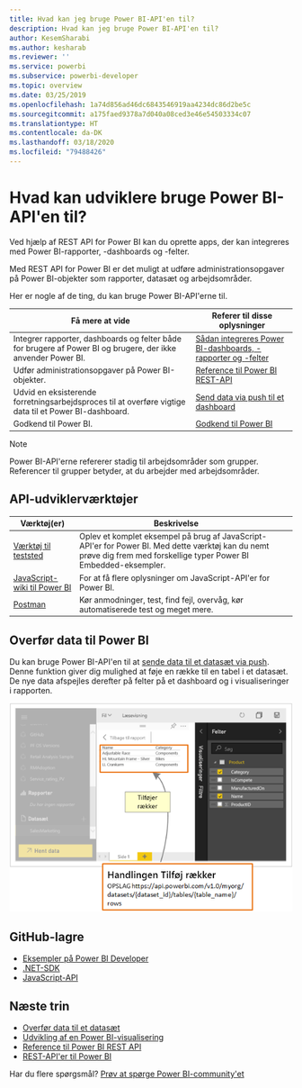 ```yaml
---
title: Hvad kan jeg bruge Power BI-API'en til?
description: Hvad kan jeg bruge Power BI-API'en til?
author: KesemSharabi
ms.author: kesharab
ms.reviewer: ''
ms.service: powerbi
ms.subservice: powerbi-developer
ms.topic: overview
ms.date: 03/25/2019
ms.openlocfilehash: 1a74d856ad46dc6843546919aa4234dc86d2be5c
ms.sourcegitcommit: a175faed9378a7d040a08ced3e46e54503334c07
ms.translationtype: HT
ms.contentlocale: da-DK
ms.lasthandoff: 03/18/2020
ms.locfileid: "79488426"
---
```

# <a name="what-can-developers-do-with-the-power-bi-api"></a>Hvad kan udviklere bruge Power BI-API'en til?

Ved hjælp af REST API for Power BI kan du oprette apps, der kan integreres med Power BI-rapporter, -dashboards og -felter.

Med REST API for Power BI er det muligt at udføre administrationsopgaver på Power BI-objekter som rapporter, datasæt og arbejdsområder.

Her er nogle af de ting, du kan bruge Power BI-API'erne til.

| **Få mere at vide** | **Referer til disse oplysninger** |
|----------------------------------------------------------------------------------|------------------------------------------------------------------------------------|
| Integrer rapporter, dashboards og felter både for brugere af Power BI og brugere, der ikke anvender Power BI. | [Sådan integreres Power BI-dashboards, -rapporter og -felter](../embedded/embed-sample-for-customers.md) |
| Udfør administrationsopgaver på Power BI-objekter. | [Reference til Power BI REST-API](https://docs.microsoft.com/rest/api/power-bi/) |
| Udvid en eksisterende forretningsarbejdsproces til at overføre vigtige data til et Power BI-dashboard. | [Send data via push til et dashboard](walkthrough-push-data.md) |
| Godkend til Power BI. | [Godkend til Power BI](../embedded/get-azuread-access-token.md) |

> [!NOTE]
> Power BI-API'erne refererer stadig til arbejdsområder som grupper. Referencer til grupper betyder, at du arbejder med arbejdsområder.

## <a name="api-developer-tools"></a>API-udviklerværktøjer

| Værktøj(er) | Beskrivelse |  |  |
|-------------------------|---------------------------------------------------------------------------------------------------------------------------------------------------|---|---|
| [Værktøj til teststed](https://microsoft.github.io/PowerBI-JavaScript/demo) | Oplev et komplet eksempel på brug af JavaScript-API'er for Power BI. Med dette værktøj kan du nemt prøve dig frem med forskellige typer Power BI Embedded-eksempler. |  |  |
| [JavaScript-wiki til Power BI](https://github.com/Microsoft/powerbi-javascript/wiki) | For at få flere oplysninger om JavaScript-API'er for Power BI. |  |  |
| [Postman](https://www.getpostman.com/) | Kør anmodninger, test, find fejl, overvåg, kør automatiserede test og meget mere. |

## <a name="push-data-into-power-bi"></a>Overfør data til Power BI

Du kan bruge Power BI-API'en til at [sende data til et datasæt via push](walkthrough-push-data.md). Denne funktion giver dig mulighed at føje en række til en tabel i et datasæt. De nye data afspejles derefter på felter på et dashboard og i visualiseringer i rapporten.

![Eksempel på pushdata](media/overview-of-power-bi-rest-api/powerbi-push-data.png)

## <a name="github-repositories"></a>GitHub-lagre

* [Eksempler på Power BI Developer](https://github.com/Microsoft/PowerBI-Developer-Samples)
* [.NET-SDK](https://github.com/Microsoft/PowerBI-CSharp)
* [JavaScript-API](https://github.com/Microsoft/PowerBI-JavaScript)

## <a name="next-steps"></a>Næste trin

* [Overfør data til et datasæt](walkthrough-push-data.md)
* [Udvikling af en Power BI-visualisering](../visuals/custom-visual-develop-tutorial.md)
* [Reference til Power BI REST API](rest-api-reference.md)
* [REST-API'er til Power BI](https://docs.microsoft.com/rest/api/power-bi/)

Har du flere spørgsmål? [Prøv at spørge Power BI-community'et](https://community.powerbi.com/)
